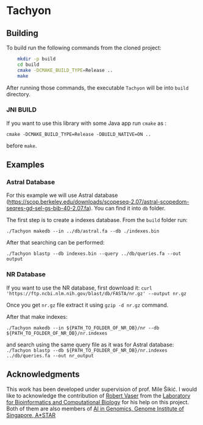# Tachyon

## Building

To build run the following commands from the cloned project:

```bash
    mkdir -p build
    cd build
    cmake -DCMAKE_BUILD_TYPE=Release ..
    make
```

After running those commands, the executable `Tachyon` will
be into `build` directory.

### JNI BUILD

If you want to use this library with some Java app run `cmake` as :

`cmake -DCMAKE_BUILD_TYPE=Release -DBUILD_NATIVE=ON ..` 

before `make`.


## Examples

### Astral Database
For this example we will use Astral database (https://scop.berkeley.edu/downloads/scopeseq-2.07/astral-scopedom-seqres-gd-sel-gs-bib-40-2.07.fa).
You can find it into `db` folder.

The first step is to create a indexes database. From the `build` folder run:

`./Tachyon makedb --in ../db/astral.fa --db ./indexes.bin`

After that searching can be performed:

`./Tachyon blastp --db indexes.bin --query ../db/queries.fa --out output`

### NR Database
If you want to use the NR database, first download it:
`curl 'https://ftp.ncbi.nlm.nih.gov/blast/db/FASTA/nr.gz' --output nr.gz`

Once you get `nr.gz` file extract it using `gzip -d nr.gz` command.

After that make indexes:

`./Tachyon makedb --in ${PATH_TO_FOLDER_OF_NR_DB}/nr --db ${PATH_TO_FOLDER_OF_NR_DB}/nr.indexes`


and search using the same query file as it was for Astral database:
`./Tachyon blastp --db ${PATH_TO_FOLDER_OF_NR_DB}/nr.indexes ../db/queries.fa --out nr_output` 


## Acknowledgments

This work has been developed under supervision of prof. Mile Šikić. 
I would like to acknowledge the contribution of [Robert Vaser](https://github.com/rvaser/) from
the [Laboratory for Bioinformatics and Computational Biology](http://complex.zesoi.fer.hr/index.php/en/) 
for his help on this project. Both of them are also members of [AI in Genomics, Genome Institute of Singapore, A*STAR](https://www.a-star.edu.sg/gis)
